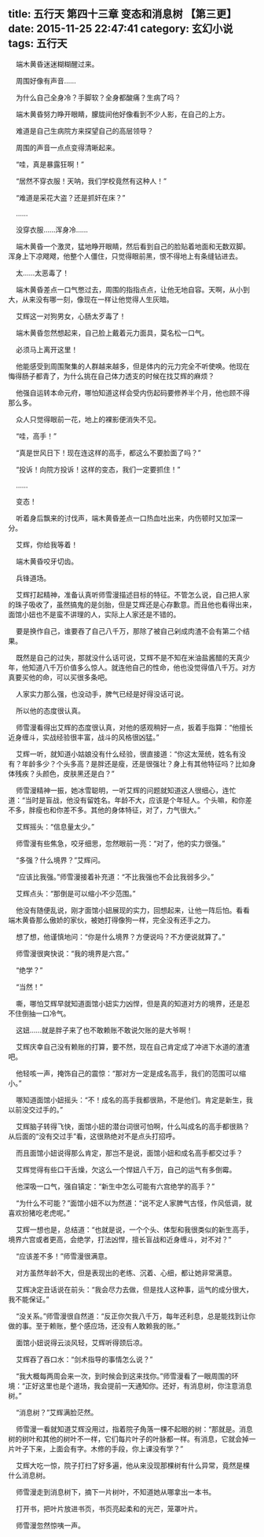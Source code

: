 title: 五行天 第四十三章 变态和消息树 【第三更】
date: 2015-11-25 22:47:41
category: 玄幻小说
tags: 五行天
---
&nbsp;&nbsp;&nbsp;&nbsp;端木黄昏迷迷糊糊醒过来。

&nbsp;&nbsp;&nbsp;&nbsp;周围好像有声音……

&nbsp;&nbsp;&nbsp;&nbsp;为什么自己全身冷？手脚软？全身都酸痛？生病了吗？

&nbsp;&nbsp;&nbsp;&nbsp;端木黄昏努力睁开眼睛，朦胧间他好像看到不少人影，在自己的上方。

&nbsp;&nbsp;&nbsp;&nbsp;难道是自己生病院方来探望自己的高层领导？

&nbsp;&nbsp;&nbsp;&nbsp;周围的声音一点点变得清晰起来。

&nbsp;&nbsp;&nbsp;&nbsp;“哇，真是暴露狂啊！”

&nbsp;&nbsp;&nbsp;&nbsp;“居然不穿衣服！天呐，我们学校竟然有这种人！”

&nbsp;&nbsp;&nbsp;&nbsp;“难道是采花大盗？还是抓奸在床？”

&nbsp;&nbsp;&nbsp;&nbsp;……

&nbsp;&nbsp;&nbsp;&nbsp;没穿衣服……浑身冷……

&nbsp;&nbsp;&nbsp;&nbsp;端木黄昏一个激灵，猛地睁开眼睛，然后看到自己的脸贴着地面和无数双脚。浑身上下凉飕飕，他整个人僵住，只觉得眼前黑，恨不得地上有条缝钻进去。

&nbsp;&nbsp;&nbsp;&nbsp;太……太恶毒了！

&nbsp;&nbsp;&nbsp;&nbsp;端木黄昏差点一口气憋过去，周围的指指点点，让他无地自容。天啊，从小到大，从来没有哪一刻，像现在一样让他觉得人生灰暗。

&nbsp;&nbsp;&nbsp;&nbsp;艾辉这一对狗男女，心肠太歹毒了！

&nbsp;&nbsp;&nbsp;&nbsp;端木黄昏忽然想起来，自己脸上戴着元力面具，莫名松一口气。

&nbsp;&nbsp;&nbsp;&nbsp;必须马上离开这里！

&nbsp;&nbsp;&nbsp;&nbsp;他能感受到周围聚集的人群越来越多，但是体内的元力完全不听使唤。他现在悔得肠子都青了，为什么挑在自己体力透支的时候在找艾辉的麻烦？

&nbsp;&nbsp;&nbsp;&nbsp;他强自运转本命元府，哪怕知道这样会受内伤起码要修养半个月，他也顾不得那么多。

&nbsp;&nbsp;&nbsp;&nbsp;众人只觉得眼前一花，地上的裸影便消失不见。

&nbsp;&nbsp;&nbsp;&nbsp;“哇，高手！”

&nbsp;&nbsp;&nbsp;&nbsp;“真是世风日下！现在连这样的高手，都这么不要脸面了吗？”

&nbsp;&nbsp;&nbsp;&nbsp;“投诉！向院方投诉！这样的变态，我们一定要抓住！”

&nbsp;&nbsp;&nbsp;&nbsp;……

&nbsp;&nbsp;&nbsp;&nbsp;变态！

&nbsp;&nbsp;&nbsp;&nbsp;听着身后飘来的讨伐声，端木黄昏差点一口热血吐出来，内伤顿时又加深一分。

&nbsp;&nbsp;&nbsp;&nbsp;艾辉，你给我等着！

&nbsp;&nbsp;&nbsp;&nbsp;端木黄昏咬牙切齿。

&nbsp;&nbsp;&nbsp;&nbsp;兵锋道场。

&nbsp;&nbsp;&nbsp;&nbsp;艾辉打起精神，准备认真听师雪漫描述目标的特征。不管怎么说，自己把人家的珠子吸收了，虽然搞鬼的是剑胎，但是艾辉还是心存歉意。而且他也看得出来，面馆小妞也不是蛮不讲理的人，实际上人家还是不错的。

&nbsp;&nbsp;&nbsp;&nbsp;要是换作自己，谁要吞了自己八千万，那除了被自己剁成肉渣不会有第二个结果。

&nbsp;&nbsp;&nbsp;&nbsp;既然是自己的过失，那就没什么话可说，艾辉不是不知在米油盐酱醋的天真少年，他知道八千万价值多么惊人。就连他自己的性命，他也没觉得值八千万。对方真要买他的命，可以买很多条吧。

&nbsp;&nbsp;&nbsp;&nbsp;人家实力那么强，也没动手，脾气已经是好得没话可说。

&nbsp;&nbsp;&nbsp;&nbsp;所以他的态度很认真。

&nbsp;&nbsp;&nbsp;&nbsp;师雪漫看得出艾辉的态度很认真，对他的感观稍好一点，扳着手指算：“他擅长近身缠斗，实战经验很丰富，战斗的风格很凶猛。”

&nbsp;&nbsp;&nbsp;&nbsp;艾辉一听，就知道小姑娘没有什么经验，很直接道：“你这太笼统，姓名有没有？年龄多少？个头多高？是胖还是瘦，还是很强壮？身上有其他特征吗？比如身体残疾？头颜色，皮肤黑还是白？”

&nbsp;&nbsp;&nbsp;&nbsp;师雪漫精神一振，她冰雪聪明，一听艾辉的问题就知道这人很细心，连忙道：“当时是盲战，他没有留姓名。年龄不大，应该是个年轻人。个头嘛，和你差不多，胖瘦也和你差不多。其他的身体特征，对了，力气很大。”

&nbsp;&nbsp;&nbsp;&nbsp;艾辉摇头：“信息量太少。”

&nbsp;&nbsp;&nbsp;&nbsp;师雪漫有些焦急，咬牙细思，忽然眼前一亮：“对了，他的实力很强。”

&nbsp;&nbsp;&nbsp;&nbsp;“多强？什么境界？”艾辉问。

&nbsp;&nbsp;&nbsp;&nbsp;“应该比我强。”师雪漫接着补充道：“不比我强也不会比我弱多少。”

&nbsp;&nbsp;&nbsp;&nbsp;艾辉点头：“那倒是可以缩小不少范围。”

&nbsp;&nbsp;&nbsp;&nbsp;他没有随便乱说，刚才面馆小妞展现的实力，回想起来，让他一阵后怕。看看端木黄昏那么傲娇的家伙，被她打得像狗一样，完全没有还手之力。

&nbsp;&nbsp;&nbsp;&nbsp;想了想，他谨慎地问：“你是什么境界？方便说吗？不方便说就算了。”

&nbsp;&nbsp;&nbsp;&nbsp;师雪漫很爽快说：“我的境界是六宫。”

&nbsp;&nbsp;&nbsp;&nbsp;“绝学？”

&nbsp;&nbsp;&nbsp;&nbsp;“当然！”

&nbsp;&nbsp;&nbsp;&nbsp;嘶，哪怕艾辉早就知道面馆小妞实力凶悍，但是真的知道对方的境界，还是忍不住倒抽一口冷气。

&nbsp;&nbsp;&nbsp;&nbsp;这妞……就是胖子来了也不敢赖账不敢说欠账的是大爷啊！

&nbsp;&nbsp;&nbsp;&nbsp;艾辉庆幸自己没有赖账的打算，要不然，现在自己肯定成了冲进下水道的渣渣吧。

&nbsp;&nbsp;&nbsp;&nbsp;他轻咳一声，掩饰自己的震惊：“那对方一定是成名高手，我们的范围可以缩小。”

&nbsp;&nbsp;&nbsp;&nbsp;哪知道面馆小妞摇头：“不！成名的高手我都很熟，不是他们。肯定是新生，我以前没交过手的。”

&nbsp;&nbsp;&nbsp;&nbsp;艾辉脑子转得飞快，面馆小妞的潜台词很可怕啊，什么叫成名的高手都很熟？从后面的“没有交过手”看，这很熟绝对不是点头打招呼。

&nbsp;&nbsp;&nbsp;&nbsp;而且面馆小妞说得那么肯定，那岂不是说，面馆小妞和成名高手都交过手？

&nbsp;&nbsp;&nbsp;&nbsp;艾辉觉得有些口干舌燥，欠这么一个悍妞八千万，自己的运气有多倒霉。

&nbsp;&nbsp;&nbsp;&nbsp;他深吸一口气，强自镇定：“新生中怎么可能有六宫绝学的高手？”

&nbsp;&nbsp;&nbsp;&nbsp;“为什么不可能？”面馆小妞不以为然道：“说不定人家脾气古怪，作风低调，就喜欢扮猪吃老虎呢。”

&nbsp;&nbsp;&nbsp;&nbsp;艾辉一想也是，总结道：“也就是说，一个个头、体型和我很类似的新生高手，境界六宫或者更高，会绝学，打法凶悍，擅长盲战和近身缠斗，对不对？”

&nbsp;&nbsp;&nbsp;&nbsp;“应该差不多！”师雪漫很满意。

&nbsp;&nbsp;&nbsp;&nbsp;对方虽然年龄不大，但是表现出的老练、沉着、心细，都让她非常满意。

&nbsp;&nbsp;&nbsp;&nbsp;艾辉决定丑话说在前头：“我会尽力去做，但是找人这种事，运气的成分很大，我不能保证。”

&nbsp;&nbsp;&nbsp;&nbsp;“没关系。”师雪漫很自然道：“反正你欠我八千万，每年还利息，总是能找到让你做的事。至于赖账，整个感应场，还没有人敢赖我的账。”

&nbsp;&nbsp;&nbsp;&nbsp;面馆小妞说得云淡风轻，艾辉听得颈后凉。

&nbsp;&nbsp;&nbsp;&nbsp;艾辉吞了吞口水：“剑术指导的事情怎么说？”

&nbsp;&nbsp;&nbsp;&nbsp;“我大概每两周会来一次，到时候会到这来找你。”师雪漫看了一眼周围的环境：“正好这里也是个道场，我会提前一天通知你。还好，有消息树，你注意消息树。”

&nbsp;&nbsp;&nbsp;&nbsp;“消息树？”艾辉满脸茫然。

&nbsp;&nbsp;&nbsp;&nbsp;师雪漫一看就知道艾辉没用过，指着院子角落一棵不起眼的树：“那就是。消息树的树叶和其他的树叶不一样，它们每片叶子的叶脉都一样。有消息，它就会掉一片叶子下来，上面会有字。木修的手段，你上课没有学？”

&nbsp;&nbsp;&nbsp;&nbsp;艾辉大吃一惊，院子打扫了好多遍，他从来没现那棵树有什么异常，竟然是棵什么消息树。

&nbsp;&nbsp;&nbsp;&nbsp;师雪漫走到消息树下，摘下一片树叶，不知道她从哪拿出一本书。

&nbsp;&nbsp;&nbsp;&nbsp;打开书，把叶片放进书页，书页亮起柔和的光芒，笼罩叶片。

&nbsp;&nbsp;&nbsp;&nbsp;师雪漫忽然惊咦一声。